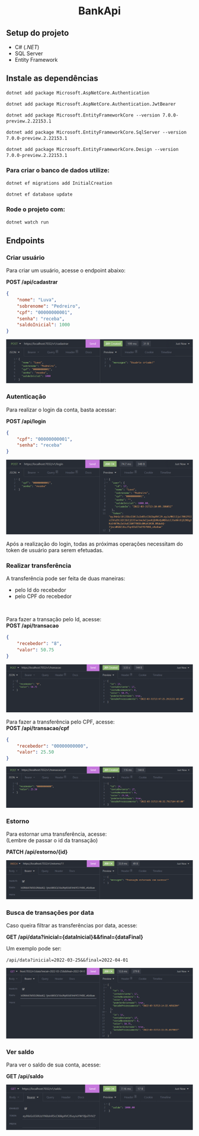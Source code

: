 <h1 align="center"> BankApi </h1>

## Setup do projeto
- C# (_.NET_)
- SQL Server
- Entity Framework

## Instale as dependências
```
dotnet add package Microsoft.AspNetCore.Authentication
```
```
dotnet add package Microsoft.AspNetCore.Authentication.JwtBearer
```
```
dotnet add package Microsoft.EntityFrameworkCore --version 7.0.0-preview.2.22153.1
```
```
dotnet add package Microsoft.EntityFrameworkCore.SqlServer --version 7.0.0-preview.2.22153.1
```
```
dotnet add package Microsoft.EntityFrameworkCore.Design --version 7.0.0-preview.2.22153.1
```

### Para criar o banco de dados utilize:
```
dotnet ef migrations add InitialCreation
```
```
dotnet ef database update
```
### Rode o projeto com:
``` 
dotnet watch run
```

## Endpoints

### Criar usuário
Para criar um usuário, acesse o endpoint abaixo: 
<br>

**POST /api/cadastrar**
``` json
{
	"nome": "Luva",
	"sobrenome": "Pedreiro",
	"cpf": "00000000001",
	"senha": "receba",
	"saldoInicial": 1000
}
```
![cadastrar](./imagens/cadastro.png)

### Autenticação
Para realizar o login da conta, basta acessar:
<br>

**POST /api/login**
``` json
{
    "cpf": "00000000001",
    "senha": "receba"
}
```
![login](./imagens/login.png)

Após a realização do login, todas as próximas operações necessitam do token de usuário para serem efetuadas.

### Realizar transferência
A transferência pode ser feita de duas maneiras:
- pelo Id do recebedor
- pelo CPF do recebedor
<br>

Para fazer a transação pelo Id, acesse: <br>
**POST /api/transacao**
``` Json
{
	"recebedor": "8",
	"valor": 50.75
}
```
![transação pelo id](./imagens/transacaoById.png)

Para fazer a transferência pelo CPF, acesse: <br>
**POST /api/transacao/cpf**
``` Json
{
	"recebedor": "00000000000",
	"valor": 25.50
}
```
![transação pelo cpf](./imagens/transacaoByCpf.png)

### Estorno
Para estornar uma transferência, acesse: <br>
(Lembre de passar o id da transação)
<br>

**PATCH /api/estorno/{id}**

![estornar transação](./imagens/estorno.png)

### Busca de transações por data
Caso queira filtrar as transferências por data, acesse:
<br>

**GET /api/data?inicial={dataInicial}&&final={dataFinal}**
<br>

Um exemplo pode ser:
```
/api/data?inicial=2022-03-25&&final=2022-04-01
```

![filtrar por data](./imagens/verTransferencias.png)

### Ver saldo
Para ver o saldo de sua conta, acesse:
<br>

**GET /api/saldo**

![visualizar saldo](./imagens/saldo.png)
